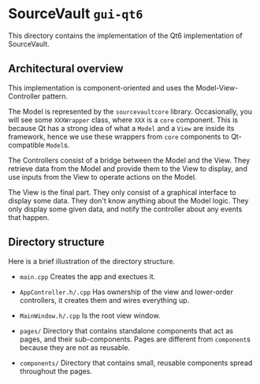 # SourceVault `gui-qt6`

This directory contains the implementation of the Qt6 implementation of SourceVault.

## Architectural overview

This implementation is component-oriented and uses the Model-View-Controller pattern.

The Model is represented by the `sourcevaultcore` library. Occasionally, you will see some `XXXWrapper` class, where `XXX` is a `core` component. This is because Qt has a strong idea of what a `Model` and a `View` are inside its framework, hence we use these wrappers from `core` components to Qt-compatible `Model`s.

The Controllers consist of a bridge between the Model and the View. They retrieve data from the Model and provide them to the View to display, and use inputs from the View to operate actions on the Model.

The View is the final part. They only consist of a graphical interface to display some data. They don't know anything about the Model logic. They only display some given data, and notify the controller about any events that happen.


## Directory structure

Here is a brief illustration of the directory structure.

- `main.cpp` Creates the app and exectues it.

- `AppController.h/.cpp` Has ownership of the view and lower-order controllers, it creates them and wires everything up.

- `MainWindow.h/.cpp` Is the root view window.

- `pages/` Directory that contains standalone components that act as pages, and their sub-components. Pages are different from `component`s because they are not as reusable.

- `components/` Directory that contains small, reusable components spread throughout the pages.
